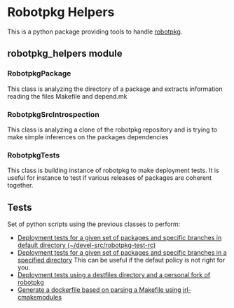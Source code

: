 # Robotpkg Helpers

This is a python package providing tools to handle [robotpkg](http://robotpkg.openrobots.org/robotpkg/README.html).

## robotpkg_helpers module

### RobotpkgPackage

This class is analyzing the directory of a package and extracts information
reading the files Makefile and depend.mk

### RobotpkgSrcIntrospection

This class is analyzing a clone of the robotpkg repository and is trying
to make simple inferences on the packages dependencies

### RobotpkgTests

This class is building instance of robotpkg to make deployment tests.
It is useful for instance to test if various releases of packages are coherent
together.

## Tests

Set of python scripts using the previous classes to perform:
- [Deployment tests for a given set of packages and specific branches in default directory (~/devel-src/robotpkg-test-rc)](tests/test_rc.py)
- [Deployment tests for a given set of packages and specific branches in a specified directory](tests/test_rc_other_path.py)
This can be useful if the defaut policy is not right for you.
- [Deployment tests using a destfiles directory and a personal fork of robotpkg](tests/test_distfiles.py)
- [Generate a dockerfile based on parsing a Makefile using jrl-cmakemodules](tests/test_gen_dockerfile.py)
